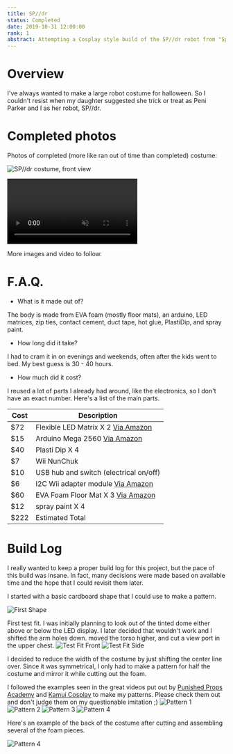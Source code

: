 ```yaml
---
title: SP//dr
status: Completed
date: 2019-10-31 12:00:00
rank: 1
abstract: Attempting a Cosplay style build of the SP//dr robot from "Spiderman&#58; Into the Spider-Verse".
---
```


# Overview

I've always wanted to make a large robot costume for halloween. So I couldn't resist when my daughter suggested she trick or treat as Peni Parker and I as her robot, SP//dr.

# Completed photos

Photos of completed (more like ran out of time than completed) costume:

![SP//dr costume, front view](./media/SPdr_LaGrasta_medium.jpg)

<video autoplay loop muted playsinline>
  <source src="./media/SPdr_Faces.webm" type="video/webm">
  <source src="./media/SPdr_Faces.mp4" type="video/mp4">
</video>

More images and video to follow.

# F.A.Q.

* What is it made out of?

The body is made from EVA foam (mostly floor mats), an arduino, LED matrices, zip ties, contact cement, duct tape, hot glue, PlastiDip, and spray paint.

* How long did it take?

I had to cram it in on evenings and weekends, often after the kids went to bed. My best guess is 30 - 40 hours.

* How much did it cost?

I reused a lot of parts I already had around, like the electronics, so I don't have an exact number. Here's a list of the main parts.

| Cost | Description |
|------|-------------|
| $72  | Flexible LED Matrix X 2 [Via Amazon](https://smile.amazon.com/dp/B01DC0IPVU/ref=cm_sw_r_tw_dp_U_x_DoDXDbQ3C5GF9) |
| $15  | Arduino Mega 2560 [Via Amazon](https://www.amazon.com/dp/B01H4ZLZLQ/ref=cm_sw_r_tw_dp_U_x_ZpDXDbJKGKF3P) |
| $40  | Plasti Dip X 4 |
| $7   | Wii NunChuk |
| $10  | USB hub and switch (electrical on/off) |
| $6   | I2C Wii adapter module [Via Amazon](https://smile.amazon.com/dp/B00RK1VKUQ/ref=cm_sw_r_tw_dp_U_x_XsDXDbF5PZSCQ) |
| $60  | EVA Foam Floor Mat X 3 [Via Amazon](https://smile.amazon.com/dp/B06X9TNS6F/ref=cm_sw_r_tw_dp_U_x_tuDXDbPF6NAB9) |
| $12  | spray paint X 4 |
| $222 | Estimated Total |

# Build Log

I really wanted to keep a proper build log for this project, but the pace of this build was insane. In fact, many decisions were made based on available time and the hope that I could revisit them later.

I started with a basic cardboard shape that I could use to make a pattern.

![First Shape](./media/IMG_4847.jpg)

First test fit. I was initially planning to look out of the tinted dome either above or below the LED display. I later decided that wouldn't work and I shifted the arm holes down. moved the torso higher, and cut a view port in the upper chest.
![Test Fit Front](./media/IMG_4850.jpg)
![Test Fit Side](./media/IMG_4852.jpg)

I decided to reduce the width of the costume by just shifting the center line over. Since it was symmetrical, I only had to make a pattern for half the costume and mirror it while cutting out the foam.

I followed the examples seen in the great videos put out by [Punished Props Academy](https://www.youtube.com/user/punishedprops) and [Kamui Cosplay](https://www.youtube.com/user/Mogrymillian) to make my patterns. Please check them out and don't judge them on my questionable imitation ;)
![Pattern 1](./media/IMG_4855.jpg)
![Pattern 2](./media/IMG_4856.jpg)
![Pattern 3](./media/IMG_4857.jpg)
![Pattern 4](./media/IMG_4859.jpg)

Here's an example of the back of the costume after cutting and assembling several of the foam pieces.

![Pattern 4](./media/IMG_4860.jpg)
